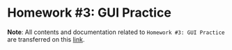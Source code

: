 # Homework #3: GUI Practice

**Note**: All contents and documentation related to `Homework #3: GUI Practice` are transferred on this [link](https://github.com/imperionite/cp2a/blob/homework-3/Homework%20%233%3A%20GUI%20Practice.md).
